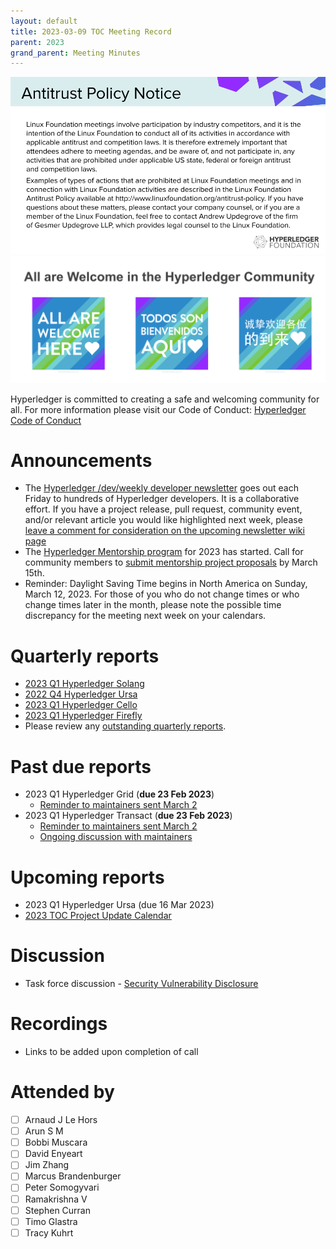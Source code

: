 ```yaml
---
layout: default
title: 2023-03-09 TOC Meeting Record
parent: 2023
grand_parent: Meeting Minutes
---
```

![Antitrust Policy Notice](../images/antitrust-policy-notice.png "Antitrust Policy Notice")
![All are Welcome in the Hyperledger Community](../images/all-are-welcome.png "All are Welcome in the Hyperledger Community")

Hyperledger is committed to creating a safe and welcoming community for all. For more information please visit our Code of Conduct: [Hyperledger Code of Conduct](https://toc.hyperledger.org/governing-documents/code-of-conduct.html)

# Announcements
* The [Hyperledger /dev/weekly developer newsletter](https://wiki.hyperledger.org/pages/viewpage.action?pageId=39618905) goes out each Friday to hundreds of Hyperledger developers. It is a collaborative effort. If you have a project release, pull request, community event, and/or relevant article you would like highlighted next week, please [leave a comment for consideration on the upcoming newsletter wiki page](https://wiki.hyperledger.org/display/DR/2023)
* The [Hyperledger Mentorship program](https://wiki.hyperledger.org/display/INTERN/Hyperledger+Mentorship+Program) for 2023 has started. Call for community members to [submit mentorship project proposals](https://wiki.hyperledger.org/display/INTERN/Mentorship+Projects) by March 15th.
* Reminder: Daylight Saving Time begins in North America on Sunday, March 12, 2023. For those of you who do not change times or who change times later in the month, please note the possible time discrepancy for the meeting next week on your calendars.

# Quarterly reports
* [2023 Q1 Hyperledger Solang](https://github.com/hyperledger/toc/pull/74)
* [2022 Q4 Hyperledger Ursa](https://github.com/hyperledger/toc/pull/77)
* [2023 Q1 Hyperledger Cello](https://github.com/hyperledger/toc/pull/76)
* [2023 Q1 Hyperledger Firefly](https://github.com/hyperledger/toc/pull/78)
* Please review any [outstanding quarterly reports](https://github.com/hyperledger/toc/pulls?q=is%3Apr+is%3Aopen+label%3Aquarterly-report+user-review-requested%3A%40me).

# Past due reports
* 2023 Q1 Hyperledger Grid (**due 23 Feb 2023**)
  * [Reminder to maintainers sent March 2](https://discord.com/channels/905194001349627914/941369600841502792/1080893818603307028)
* 2023 Q1 Hyperledger Transact (**due 23 Feb 2023**)
  * [Reminder to maintainers sent March 2](https://discord.com/channels/905194001349627914/941414458922790982/1080893688441491536)
  * [Ongoing discussion with maintainers](https://discord.com/channels/905194001349627914/941414458922790982/1081247988275486752)

# Upcoming reports
* 2023 Q1 Hyperledger Ursa (due 16 Mar 2023)
* [2023 TOC Project Update Calendar](https://wiki.hyperledger.org/display/TSC/2023+TOC+Project+Update+Calendar)

# Discussion
* Task force discussion - [Security Vulnerability Disclosure](https://github.com/hyperledger/toc/issues/48)

# Recordings
* Links to be added upon completion of call

# Attended by
* [ ] Arnaud J Le Hors
* [ ] Arun S M
* [ ] Bobbi Muscara
* [ ] David Enyeart
* [ ] Jim Zhang
* [ ] Marcus Brandenburger 
* [ ] Peter Somogyvari
* [ ] Ramakrishna V 
* [ ] Stephen Curran 
* [ ] Timo Glastra
* [ ] Tracy Kuhrt
